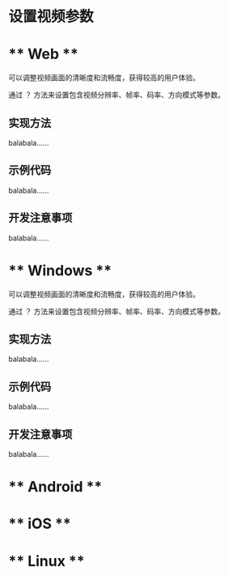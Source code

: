 # 设置视频参数

<!-- tabs:start -->

# ** Web **

可以调整视频画面的清晰度和流畅度，获得较高的用户体验。    

通过 ？ 方法来设置包含视频分辨率、帧率、码率、方向模式等参数。    

## 实现方法

balabala……    

## 示例代码

balabala……    

## 开发注意事项

balabala……  

# ** Windows **

可以调整视频画面的清晰度和流畅度，获得较高的用户体验。    

通过 ？ 方法来设置包含视频分辨率、帧率、码率、方向模式等参数。    

## 实现方法

balabala……    

## 示例代码

balabala……    

## 开发注意事项

balabala……  

# ** Android **

# ** iOS **

# ** Linux **


<!-- tabs:end -->

